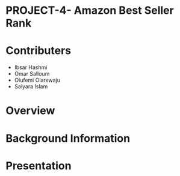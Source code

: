 # PROJECT-4- Amazon Best Seller Rank

# Contributers
- Ibsar Hashmi
- Omar Salloum
- Olufemi Olarewaju
- Saiyara Islam 

# Overview 





# Background Information 




# Presentation 


